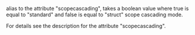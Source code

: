 alias to the attribute "scopecascading", takes a boolean value where true is equal to "standard" and false is equal to "struct" scope cascading mode.

For details see the description for the attribute "scopecascading".